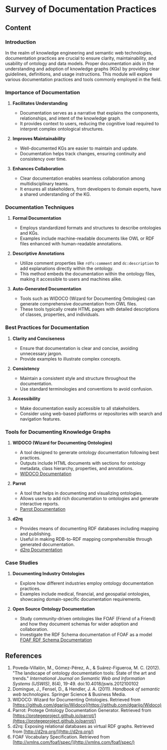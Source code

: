 # Survey of Documentation Practices

## Content

### Introduction

In the realm of knowledge engineering and semantic web technologies, documentation practices are crucial to ensure clarity, maintainability, and usability of ontology and data models. Proper documentation aids in the understanding and adoption of knowledge graphs (KGs) by providing clear guidelines, definitions, and usage instructions. This module will explore various documentation practices and tools commonly employed in the field.

### Importance of Documentation

1. **Facilitates Understanding**

   - Documentation serves as a narrative that explains the components, relationships, and intent of the knowledge graph.
   - It provides context to users, reducing the cognitive load required to interpret complex ontological structures.

2. **Improves Maintainability**

   - Well-documented KGs are easier to maintain and update.
   - Documentation helps track changes, ensuring continuity and consistency over time.

3. **Enhances Collaboration**
   - Clear documentation enables seamless collaboration among multidisciplinary teams.
   - It ensures all stakeholders, from developers to domain experts, have a shared understanding of the KG.

### Documentation Techniques

1. **Formal Documentation**

   - Employs standardized formats and structures to describe ontologies and KGs.
   - Examples include machine-readable documents like OWL or RDF files enhanced with human-readable annotations.

2. **Descriptive Annotations**

   - Utilize comment properties like `rdfs:comment` and `dc:description` to add explanations directly within the ontology.
   - This method embeds the documentation within the ontology files, making it accessible to users and machines alike.

3. **Auto-Generated Documentation**
   - Tools such as WIDOCO (Wizard for Documenting Ontologies) can generate comprehensive documentation from OWL files.
   - These tools typically create HTML pages with detailed descriptions of classes, properties, and individuals.

### Best Practices for Documentation

1. **Clarity and Conciseness**

   - Ensure that documentation is clear and concise, avoiding unnecessary jargon.
   - Provide examples to illustrate complex concepts.

2. **Consistency**

   - Maintain a consistent style and structure throughout the documentation.
   - Use standard terminologies and conventions to avoid confusion.

3. **Accessibility**
   - Make documentation easily accessible to all stakeholders.
   - Consider using web-based platforms or repositories with search and navigation features.

### Tools for Documenting Knowledge Graphs

1. **WIDOCO (Wizard for Documenting Ontologies)**

   - A tool designed to generate ontology documentation following best practices.
   - Outputs include HTML documents with sections for ontology metadata, class hierarchy, properties, and annotations.
   - [WIDOCO Documentation](https://github.com/dgarijo/Widoco)

2. **Parrot**

   - A tool that helps in documenting and visualizing ontologies.
   - Allows users to add rich documentation to ontologies and generate interactive reports.
   - [Parrot Documentation](https://protegeproject.github.io/parrot/)

3. **d2rq**
   - Provides means of documenting RDF databases including mapping and publishing.
   - Useful in making RDB-to-RDF mapping comprehensible through generated documentation.
   - [d2rq Documentation](http://d2rq.org/)

### Case Studies

1. **Documenting Industry Ontologies**

   - Explore how different industries employ ontology documentation practices.
   - Examples include medical, financial, and geospatial ontologies, showcasing domain-specific documentation requirements.

2. **Open Source Ontology Documentation**
   - Study community-driven ontologies like FOAF (Friend of a Friend) and how they document schemas for wider adoption and collaboration.
   - Investigate the RDF Schema documentation of FOAF as a model [FOAF RDF Schema Documentation](http://xmlns.com/foaf/spec/)

## References

1. Poveda-Villalón, M., Gómez-Pérez, A., & Suárez-Figueroa, M. C. (2012). "The landscape of ontology documentation tools: State of the art and trends." _International Journal on Semantic Web and Information Systems (IJSWIS)_, 8(4), 19-49. doi:10.4018/jswis.2012100102
2. Domingue, J., Fensel, D., & Hendler, J. A. (2011). _Handbook of semantic web technologies_. Springer Science & Business Media.
3. WIDOCO: Wizard for Documenting Ontologies. Retrieved from [https://github.com/dgarijo/Widoco](https://github.com/dgarijo/Widoco)
4. Parrot: Protege Ontology Documentation Generator. Retrieved from [https://protegeproject.github.io/parrot/](https://protegeproject.github.io/parrot/)
5. d2rq: Exposing relational databases as virtual RDF graphs. Retrieved from [http://d2rq.org/](http://d2rq.org/)
6. FOAF Vocabulary Specification. Retrieved from [http://xmlns.com/foaf/spec/](http://xmlns.com/foaf/spec/)
